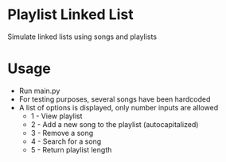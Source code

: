 # Playlist Linked List
Simulate linked lists using songs and playlists


# Usage
* Run main.py
* For testing purposes, several songs have been hardcoded
* A list of options is displayed, only number inputs are allowed
  * 1 - View playlist
  * 2 - Add a new song to the playlist (autocapitalized)
  * 3 - Remove a song
  * 4 - Search for a song
  * 5 - Return playlist length
